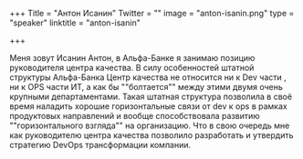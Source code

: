 +++
Title = "Антон Исанин"
Twitter = ""
image = "anton-isanin.png"
type = "speaker"
linktitle = "anton-isanin"

+++

Меня зовут Исанин Антон, в Альфа-Банке я занимаю позицию руководителя центра качества. В силу особенностей штатной структуры Альфа-Банка Центр качества не относится ни к Dev части , ни к OPS части ИТ, а как бы ""болтается"" между этими двумя очень крупными департаментами. Такая штатная структура позволила в своё время наладить хорошие горизонтальные связи от dev к ops в рамках продуктовых направлений и вообще способствовала развитию ""горизонтального взгляда"" на организацию. Что в свою очередь мне как руководителю центра качества позволило разработать и утвердить стратегию DevOps трансформации компании.
